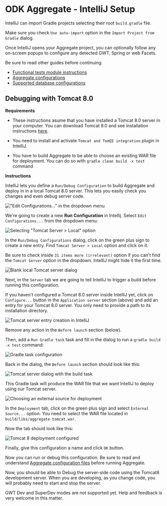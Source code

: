 # ODK Aggregate - IntelliJ Setup

IntelliJ can import Gradle projects selecting their root `build.gradle` file.

Make sure you check `Use auto-import` option in the `Import Project from Gradle` dialog.

Once IntelliJ opens your Aggregate project, you can optionally follow any on-screen popups to configure any detected GWT, Spring or web Facets.

Be sure to read other guides before continuing:

- [Functional tests module instructions][functional_tests_instructions]
- [Aggregate configurations][aggregate_config]
- [Supported database configurations][database_configurations]

## Debugging with Tomcat 8.0

**Requirements**

- These instructions asume that you have installed a Tomcat 8.0 server in your computer. You can download Tomcat 8.0 and see installation instructions [here](https://tomcat.apache.org/download-80.cgi).

- You need to install and activate `Tomcat and TomEE integration` plugin in IntelliJ.

- You have to build Aggregate to be able to choose an existing WAR file for deployment. You can do so with `gradle clean build -x test` command

**Instructions**

IntelliJ lets you define a `Run/Debug Configuration` to build Aggregate and deploy in in a local Tomcat 8.0 server. This lets you easily check you changes and even debug server code.

!["Edit Configurations..." in the dropdown menu][intellij_0_png]

We're going to create a new **Run Configuration** in Intellij. Select `Edit Configurations...` from the dropdown menu:

![Selecting "Tomcat Server > Local" option][intellij_1_png]

In the `Run/Debug Configurations` dialog, click on the green plus sign to create a new entry. Find `Tomcat Server > Local` option and click on it.

Be sure to check inside `31 items more (irrelevant)` option if you can't find the `Tomcat Server` option in the dropdown. IntelliJ might hide it the first time. 

![Blank local Tomcat server dialog][intellij_2_png]

Next, in the `Server` tab we are going to tell IntelliJ to trigger a build before running this configuration.

If you haven't configured a Tomcat 8.0 server inside IntelliJ yet, click on `Configure...` button in the `Application server` section (above) and add an entry for your Tomcat 8.0 server. You only need to provide a path to its installation directory.

![Tomcat server entry creation in IntelliJ][intellij_tomcat_png]

Remove any action in the `Before launch` section (below). 

Then, add a `Run Gradle task` task and fill in the dialog to run a `gradle build -x test` command:

![Gradle task configuration][intellij_3_png]

Back in the dialog, the `Before launch` section should look like this:

![Tomcat server dialog with the build task][intellij_4_png]

This Gradle task will produce the WAR file that we want IntelliJ to deploy using our Tomcat server.

![Choosing an external source for deployment][intellij_5_png]

In the `Deployment` tab, click on the green plus sign and select `External Source...` option. You need to select the WAR file located in `build/libs/aggregate-tomcat.war`. 

Now the tab should look like this:

![Tomcat 8 deployment configured][intellij_6_png]

Finally, give this configuration a name and click `OK` button.

Now you can run or debug this configuration. Be sure to read and understand [Aggregate configuration files][aggregate_config] before running Aggregate.

Now, you should be able to Debug the server-side code using the Tomcat8 development server. When you are developing, as you change code, you will probably need to start and stop the server.

GWT Dev and SuperDev modes are not supported yet. Help and feedback is very welcome in this matter.  

[database_configurations]: ./database_configurations.md
[functional_tests_instructions]: ../functionalTests/README.md
[aggregate_config]: ./aggregate_config.md

[intellij_0_png]: ./images/intellij_0.png
[intellij_1_png]: ./images/intellij_1.png
[intellij_2_png]: ./images/intellij_2.png
[intellij_3_png]: ./images/intellij_3.png
[intellij_4_png]: ./images/intellij_4.png
[intellij_5_png]: ./images/intellij_5.png
[intellij_6_png]: ./images/intellij_6.png
[intellij_tomcat_png]: ./images/intellij_tomcat.png
